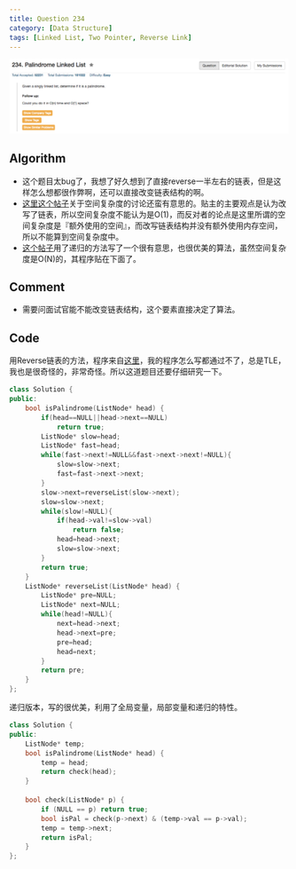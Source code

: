 ```yaml
---
title: Question 234
category: [Data Structure]
tags: [Linked List, Two Pointer, Reverse Link]
---
```


![Description](../Assets/Figure/question234.png)

## Algorithm 

- 这个题目太bug了，我想了好久想到了直接reverse一半左右的链表，但是这样怎么想都很作弊啊，还可以直接改变链表结构的啊。
- [这里这个帖子](https://leetcode.com/discuss/45309/reversing-a-list-is-not-considered-o-1-space)关于空间复杂度的讨论还蛮有意思的。贴主的主要观点是认为改写了链表，所以空间复杂度不能认为是O(1)，而反对者的论点是这里所谓的空间复杂度是『额外使用的空间』，而改写链表结构并没有额外使用内存空间，所以不能算到空间复杂度中。
- [这个帖子](https://leetcode.com/discuss/65043/my-easy-understand-c-solution)用了递归的方法写了一个很有意思，也很优美的算法，虽然空间复杂度是O(N)的，其程序贴在下面了。

## Comment

- 需要问面试官能不能改变链表结构，这个要素直接决定了算法。

## Code

用Reverse链表的方法，程序来自[这里](https://leetcode.com/discuss/44775/share-my-c-solution-o-n-time-and-o-1-memory)，我的程序怎么写都通过不了，总是TLE，我也是很奇怪的，非常奇怪。所以这道题目还要仔细研究一下。

```C++
class Solution {
public:
    bool isPalindrome(ListNode* head) {
        if(head==NULL||head->next==NULL)
            return true;
        ListNode* slow=head;
        ListNode* fast=head;
        while(fast->next!=NULL&&fast->next->next!=NULL){
            slow=slow->next;
            fast=fast->next->next;
        }
        slow->next=reverseList(slow->next);
        slow=slow->next;
        while(slow!=NULL){
            if(head->val!=slow->val)
                return false;
            head=head->next;
            slow=slow->next;
        }
        return true;
    }
    ListNode* reverseList(ListNode* head) {
        ListNode* pre=NULL;
        ListNode* next=NULL;
        while(head!=NULL){
            next=head->next;
            head->next=pre;
            pre=head;
            head=next;
        }
        return pre;
    }
};
```



递归版本，写的很优美，利用了全局变量，局部变量和递归的特性。

```c++
class Solution {
public:
    ListNode* temp;
    bool isPalindrome(ListNode* head) {
        temp = head;
        return check(head);
    }

    bool check(ListNode* p) {
        if (NULL == p) return true;
        bool isPal = check(p->next) & (temp->val == p->val);
        temp = temp->next;
        return isPal;
    }
};
```